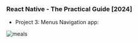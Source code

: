 ### React Native - The Practical Guide [2024]
- Project 3: Menus Navigation app:

![meals](https://github.com/javiside/react-native-navigation/assets/9012260/a9255b85-df67-473c-a267-61a38d62fbca)
